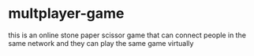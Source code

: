 # multplayer-game
this is an online stone paper scissor game that can connect people in the same network and they can play the same game virtually

